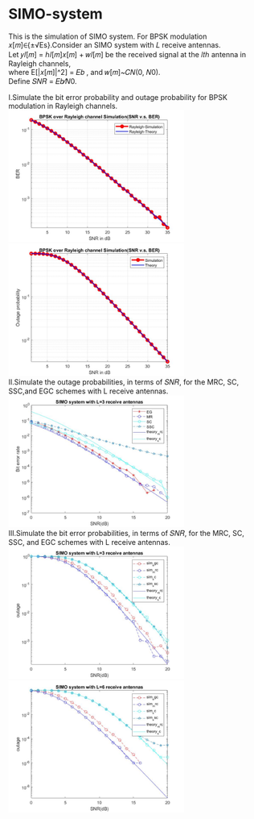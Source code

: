 # SIMO-system
This is the simulation of SIMO system.
For BPSK modulation 𝑥[𝑚]∈{±√Es}.Consider an SIMO system with 𝐿 receive antennas. <br/>
Let 𝑦𝑙[𝑚] = ℎ𝑙[𝑚]𝑥[𝑚] + 𝑤𝑙[𝑚] be the received signal at the 𝑙𝑡ℎ antenna in Rayleigh channels, <br/>
where E[|𝑥[𝑚]|^2] = 𝐸𝑏 , and 𝑤[𝑚]~𝐶𝑁(0, 𝑁0).<br/>
Define 𝑆𝑁𝑅 = 𝐸𝑏⁄𝑁0.

I.Simulate the bit error probability and outage probability for BPSK modulation in Rayleigh channels.<br/>
<img src="picture/4ber.jpg" width="350"><img src="picture/4out.jpg" width="350"><br/>
II.Simulate the outage probabilities, in terms of 𝑆𝑁𝑅, for the MRC, SC, SSC,and EGC schemes with L receive antennas.<br/>
<img src="picture/5(a)new.jpg" width="350"><br/>
III.Simulate the bit error probabilities, in terms of 𝑆𝑁𝑅, for the MRC, SC, SSC, and EGC schemes with L receive antennas.<br/>
<img src="picture/6(a).jpg" width="350"><img src="picture/6(b).jpg" width="350">
